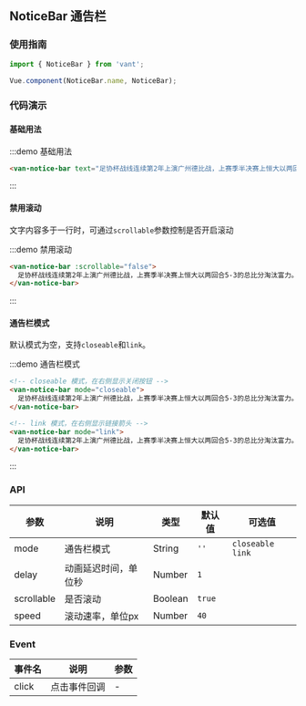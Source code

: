 <style>
.demo-notice-bar {
  .van-notice-bar:not(:first-of-type) {
    margin-top: 15px;
  }
}
</style>

## NoticeBar 通告栏

### 使用指南
``` javascript
import { NoticeBar } from 'vant';

Vue.component(NoticeBar.name, NoticeBar);
```

### 代码演示

#### 基础用法

:::demo 基础用法
```html
<van-notice-bar text="足协杯战线连续第2年上演广州德比战，上赛季半决赛上恒大以两回合5-3的总比分淘汰富力。">
```
:::

#### 禁用滚动
文字内容多于一行时，可通过`scrollable`参数控制是否开启滚动

:::demo 禁用滚动
```html
<van-notice-bar :scrollable="false">
  足协杯战线连续第2年上演广州德比战，上赛季半决赛上恒大以两回合5-3的总比分淘汰富力。
</van-notice-bar>
```
:::

#### 通告栏模式
默认模式为空，支持`closeable`和`link`。

:::demo 通告栏模式
```html
<!-- closeable 模式，在右侧显示关闭按钮 -->
<van-notice-bar mode="closeable">
  足协杯战线连续第2年上演广州德比战，上赛季半决赛上恒大以两回合5-3的总比分淘汰富力。
</van-notice-bar>

<!-- link 模式，在右侧显示链接箭头 -->
<van-notice-bar mode="link">
  足协杯战线连续第2年上演广州德比战，上赛季半决赛上恒大以两回合5-3的总比分淘汰富力。
</van-notice-bar>
```
:::

### API

| 参数       | 说明      | 类型       | 默认值       | 可选值       |
|-----------|-----------|-----------|-------------|-------------|
| mode | 通告栏模式 | String | `''` | `closeable` `link` |
| delay | 动画延迟时间，单位秒 | Number | `1` | |
| scrollable | 是否滚动 | Boolean | `true` | |
| speed | 滚动速率，单位px | Number | `40` | |

### Event

| 事件名       | 说明      | 参数       |
|-----------|-----------|-----------|
| click | 点击事件回调 | - |
